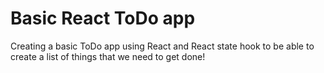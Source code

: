 # Basic React ToDo app

Creating a basic ToDo app using React and React state hook to be able to create a list of things that we need to get done!

